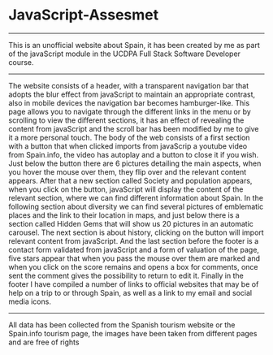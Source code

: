 # JavaScript-Assesmet
**********************************************************************************************************************************************************************************************************************************************************************************************************************************************************

This is an unofficial website about Spain, it has been created by me as part of the javaScript module in the UCDPA Full Stack Software Developer course.
*****************************************************************************************************************************************************************************

The website consists of a header, with a transparent navigation bar that adopts the blur effect from javaScript to maintain an appropriate contrast, also in mobile devices the navigation bar becomes hamburger-like.
This page allows you to navigate through the different links in the menu or by scrolling to view the different sections, it has an effect of revealing the content from javaScript and the scroll bar has been modified by me to give it a more personal touch.
The body of the web consists of a first section with a button that when clicked imports from javaScrip a youtube video from Spain.info, the video has autoplay and a button to close it if you wish.
Just below the button there are 6 pictures detailing the main aspects, when you hover the mouse over them, they flip over and the relevant content appears.
After that a new section called Society and population appears, when you click on the button, 
javaScript will display the content of the relevant section, where we can find different information about Spain.
In the following section about diversity we can find several pictures of emblematic places and the link to their location in maps, and just below there is a section called Hidden Gems that will show us 20 pictures in an automatic carousel. 
The next section is about history, clicking on the button will import relevant content from javaScript.
And the last section before the footer is a contact form validated from javaScript and a form of valuation of the page, five stars appear that when you pass the mouse over them are marked and when you click on the score remains and opens a box for comments, once sent the comment gives the possibility to return to edit it.
Finally in the footer I have compiled a number of links to official websites that may be of help on a trip to or through Spain, as well as a link to my email and social media icons.

*****************************************************************************************************************************************************************************
  All data has been collected from the Spanish tourism website or the Spain.info tourism page, the images have been taken from different pages and are free of rights
